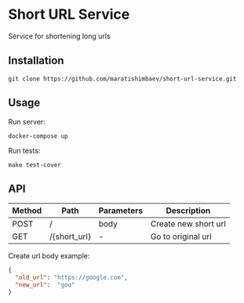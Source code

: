# Short URL Service
Service for shortening long urls

## Installation
```
git clone https://github.com/maratishimbaev/short-url-service.git
```

## Usage
Run server:
```
docker-compose up
```

Run tests:
```
make test-cover
```

## API
Method | Path | Parameters | Description
------ | ---- | ---------- | -----------
POST | / | body | Create new short url
GET | /{short_url} | - |Go to original url

Create url body example:
```json
{
  "old_url": "https://google.com",
  "new_url":  "goo"
}
```